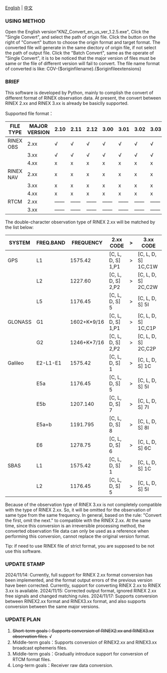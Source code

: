 [English](Readme.md) | [中文](ReadmeCN.md)

### USING METHOD
Open the English version"KNZ_Convert_en_us_ver_1.2.5.exe", Click the "Single Convert", and
select the path of origin file. Click the button on the right of "Convert" button to choose
the origin format and target format. The converted file will generate in the same diectory
of origin file, if not select the path of output file. Click the "Batch Convert", same 
as the operate of "Single Convert", it is to be noticed that the major version of files must
be same or the file of different version will fail to convert. The file name format of 
converted is like: COV-{$originfilename}.{$originfileextensions}

### BRIEF
This software is developed by Python, mainly to complish the convert of different format
of RINEX observation data. At present, the convert between RINEX 2.xx and RINEX 3.xx is 
already be basiclly supported.

Supported file format：

| FILE TYPE | MAJOR VERSION |2.10|2.11|2.12|3.00|3.01|3.02|3.03|3.04|3.20|3.30|4.00|4.01|
|-----------|---------------|----|----|----|----|----|----|----|----|----|----|----|----|
| RINEX OBS | 2.xx          | √  | √  | √  | √  | √  | √  | √  | √  | —— | —— | x  | x  |
|           | 3.xx          | √  | √  | √  | √  | √  | √  | √  | √  | —— | —— | x  | x  |
|           | 4.xx          | x  | x  | x  | x  | x  | x  | x  | x  | —— | —— | x  | x  |
| RINEX NAV | 2.xx          | x  | x  | x  | x  | x  | x  | x  | x  | —— | —— | x  | x  |
|           | 3.xx          | x  | x  | x  | x  | x  | x  | x  | x  | —— | —— | x  | x  |
|           | 4.xx          | x  | x  | x  | x  | x  | x  | x  | x  | —— | —— | x  | x  |
| RTCM      | 2.xx          | —— | —— | —— | —— | —— | —— | —— | —— | x  | x  | —— | —— |
|           | 3.xx          | —— | —— | —— | —— | —— | —— | —— | —— | x  | x  | —— | —— |


The double-character observation type of RINEX 2.xx will be matched by the list
below:

|SYSTEM  |FREQ.BAND  |FREQUENCY  |2.xx CODE        |  >  |3.xx CODE          |
|--------|-----------|-----------|-----------------|-----|-------------------|
|GPS     |L1         |1575.42    |[C, L, D, S] 1,P1|  >  |[C, L, D, S] 1C,C1W|
|        |L2         |1227.60    |[C, L, D, S] 2,P2|  >  |[C, L, D, S] 2C,C2W|
|        |L5         |1176.45    |[C, L, D, S] 5   |  >  |[C, L, D, S] 5I    |
|GLONASS |G1         |1602+K*9/16|[C, L, D, S] 1,P1|  >  |[C, L, D, S] 1C,C1P|
|        |G2         |1246+K*7/16|[C, L, D, S] 2,P2|  >  |[C, L, D, S] 2C,C2P|
|Galileo |E2-L1-E1   |1575.42    |[C, L, D, S] 1   |  >  |[C, L, D, S] 1C    |
|        |E5a        |1176.45    |[C, L, D, S] 5   |  >  |[C, L, D, S] 5I    |
|        |E5b        |1207.140   |[C, L, D, S] 7   |  >  |[C, L, D, S] 7I    |
|        |E5a+b      |1191.795   |[C, L, D, S] 8   |  >  |[C, L, D, S] 8I    |
|        |E6         |1278.75    |[C, L, D, S] 6   |  >  |[C, L, D, S] 6C    |
|SBAS    |L1         |1575.42    |[C, L, D, S] 1   |  >  |[C, L, D, S] 1C    |
|        |L2         |1176.45    |[C, L, D, S] 5   |  >  |[C, L, D, S] 5I    |

Because of the observation type of RINEX 3.xx is not completely compatible with the type of
RINEX 2.xx. So, it will be omitted for the observation of same type from the same frequency.
In general, based on the rule: "Convert the first, omit the next." to compatible with the
RINEX 2.xx. At the same time, since this conversion is an irreversible processing method, 
the converted observation file data can only be used as a reference when performing this
conversion, cannot replace the original version format.

Tip: if need to use RINEX file of strict format, you are supposed to be not use this software.

### UPDATE STAMP
2024/11/14: Currently, full support for RINEX 2.xx format conversion has been implemented, and
            the format output errors of the previous version have been corrected. Currently, 
            support for converting RINEX 2.xx to RINEX 3.xx is available.
2024/11/15: Corrected output format, ignored RINEX 2.xx free signals and changed matching rules.
2024/11/17: Supports conversion between RINEX2.xx format and RINEX3.xx format, and also supports
            conversion between the same major versions.

### UPDATE PLAN
1. ~~Short-term  goals：Supports conversion of RINEX2.xx and RINEX3.xx observation files.~~ √
2. Middle-term goals：Supports conversion of RINEX2.xx and RINEX3.xx broadcast ephemeris files.
3. Middle-term goals：Gradually introduce support for conversion of RTCM format files.
4. Long-term   goals：Receiver raw data conversion.
